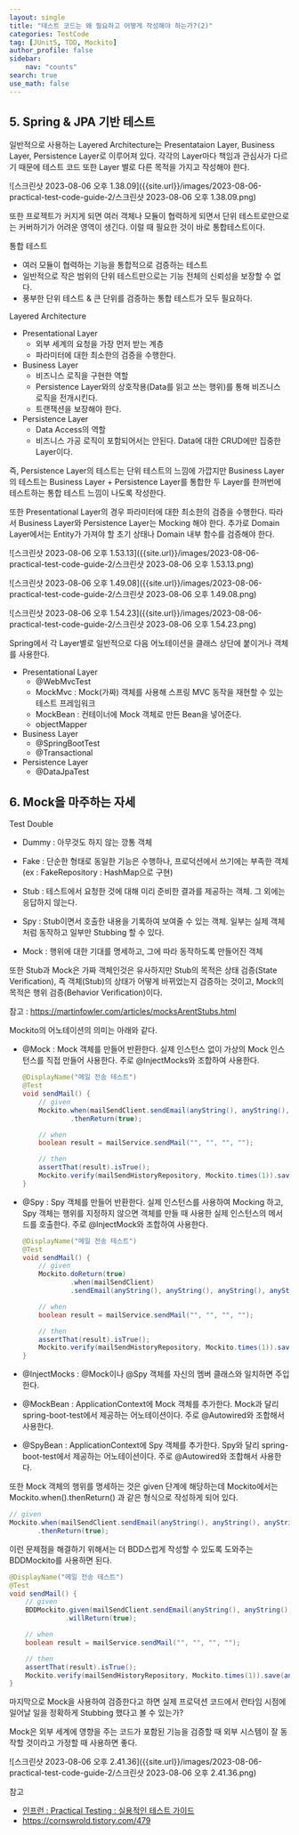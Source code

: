 ```yaml
---
layout: single
title: "테스트 코드는 왜 필요하고 어떻게 작성해야 하는가?(2)"
categories: TestCode
tag: [JUnit5, TDD, Mockito]
author_profile: false
sidebar:
    nav: "counts"
search: true
use_math: false
---
```




## 5. Spring & JPA 기반 테스트



일반적으로 사용하는 Layered Architecture는 Presentataion Layer, Business Layer, Persistence Layer로 이루어져 있다. 각각의 Layer마다 책임과 관심사가 다르기 때문에 테스트 코드 또한 Layer 별로 다른 목적을 가지고 작성해야 한다.



![스크린샷 2023-08-06 오후 1.38.09]({{site.url}}/images/2023-08-06-practical-test-code-guide-2/스크린샷 2023-08-06 오후 1.38.09.png)



또한 프로젝트가 커지게 되면 여러 객체나 모듈이 협력하게 되면서 단위 테스트로만으로는 커버하기가 어려운 영역이 생긴다. 이럴 때 필요한 것이 바로 통합테스트이다. 



통합 테스트

- 여러 모듈이 협력하는 기능을 통합적으로 검증하는 테스트
- 일반적으로 작은 범위의 단위 테스트만으로는 기능 전체의 신뢰성을 보장할 수 없다.
- 풍부한 단위 테스트 & 큰 단위를 검증하는 통합 테스트가 모두 필요하다.



Layered Architecture

- Presentational Layer
  - 외부 세계의 요청을 가장 먼저 받는 계층
  - 파라미터에 대한 최소한의 검증을 수행한다.
- Business Layer
  - 비즈니스 로직을 구현한 역할
  - Persistence Layer와의 상호작용(Data를 읽고 쓰는 행위)를 통해 비즈니스 로직을 전개시킨다.
  - 트랜잭션을 보장해야 한다.
- Persistence Layer
  - Data Access의 역할
  - 비즈니스 가공 로직이 포함되어서는 안된다. Data에 대한 CRUD에만 집중한 Layer이다.



즉, Persistence Layer의 테스트는 단위 테스트의 느낌에 가깝지만 Business Layer의 테스트는 Business Layer + Persistence Layer를 통합한 두 Layer를 한꺼번에 테스트하는 통합 테스트 느낌이 나도록 작성한다. 

또한 Presentational Layer의 경우 파라미터에 대한 최소한의 검증을 수행한다. 따라서 Business Layer와 Persistence Layer는 Mocking 해야 한다. 추가로 Domain Layer에서는 Entity가 가져야 할 초기 상태나 Domain 내부 함수를 검증해야 한다.



![스크린샷 2023-08-06 오후 1.53.13]({{site.url}}/images/2023-08-06-practical-test-code-guide-2/스크린샷 2023-08-06 오후 1.53.13.png)

![스크린샷 2023-08-06 오후 1.49.08]({{site.url}}/images/2023-08-06-practical-test-code-guide-2/스크린샷 2023-08-06 오후 1.49.08.png)

![스크린샷 2023-08-06 오후 1.54.23]({{site.url}}/images/2023-08-06-practical-test-code-guide-2/스크린샷 2023-08-06 오후 1.54.23.png)

Spring에서 각 Layer별로 일반적으로 다음 어노테이션을 클래스 상단에 붙이거나 객체를 사용한다.

- Presentational Layer
  - @WebMvcTest
  - MockMvc : Mock(가짜) 객체를 사용해 스프링 MVC 동작을 재현할 수 있는 테스트 프레임워크
  - MockBean : 컨테이너에 Mock 객체로 만든 Bean을 넣어준다.
  - objectMapper
- Business Layer
  - @SpringBootTest
  - @Transactional
- Persistence Layer
  - @DataJpaTest



## 6. Mock을 마주하는 자세



Test Double

- Dummy : 아무것도 하지 않는 깡통 객체
- Fake : 단순한 형태로 동일한 기능은 수행하나, 프로덕션에서 쓰기에는 부족한 객체 (ex : FakeRepository : HashMap으로 구현)

- Stub : 테스트에서 요청한 것에 대해 미리 준비한 결과를 제공하는 객체. 그 외에는 응답하지 않는다.
- Spy : Stub이면서 호출한 내용을 기록하여 보여줄 수 있는 객체. 일부는 실제 객체처럼 동작하고 일부만 Stubbing 할 수 있다.
- Mock : 행위에 대한 기대를 명세하고, 그에 따라 동작하도록 만들어진 객체



또한 Stub과 Mock은 가짜 객체인것은 유사하지만 Stub의 목적은 상태 검증(State Verification), 즉 객체(Stub)의 상태가 어떻게 바뀌었는지 검증하는 것이고, Mock의 목적은 행위 검증(Behavior Verification)이다.

참고 : https://martinfowler.com/articles/mocksArentStubs.html



Mockito의 어노테이션의 의미는 아래와 같다.

- @Mock : Mock 객체를 만들어 반환한다. 실제 인스턴스 없이 가상의 Mock 인스턴스를 직접 만들어 사용한다. 주로 @InjectMocks와 조합하여 사용한다.

  ```java
  @DisplayName("메일 전송 테스트")
  @Test
  void sendMail() {
      // given
      Mockito.when(mailSendClient.sendEmail(anyString(), anyString(), anyString(), anyString()))
              .thenReturn(true);
  
      // when
      boolean result = mailService.sendMail("", "", "", "");
  
      // then
      assertThat(result).isTrue();
      Mockito.verify(mailSendHistoryRepository, Mockito.times(1)).save(any(MailSendHistory.class));
  }
  ```

- @Spy : Spy 객체를 만들어 반환한다. 실제 인스턴스를 사용하여 Mocking 하고, Spy 객체는 행위를 지정하지 않으면 객체를 만들 때 사용한 실제 인스턴스의 메서드를 호출한다. 주로 @InjectMock와 조합하여 사용한다.

  ```java
  @DisplayName("메일 전송 테스트")
  @Test
  void sendMail() {
      // given
      Mockito.doReturn(true)
              .when(mailSendClient)
              .sendEmail(anyString(), anyString(), anyString(), anyString());
  
      // when
      boolean result = mailService.sendMail("", "", "", "");
  
      // then
      assertThat(result).isTrue();
      Mockito.verify(mailSendHistoryRepository, Mockito.times(1)).save(any(MailSendHistory.class));
  }
  ```


- @InjectMocks : @Mock이나 @Spy 객체를 자신의 멤버 클래스와 일치하면 주입한다.
- @MockBean : ApplicationContext에 Mock 객체를 추가한다. Mock과 달리 spring-boot-test에서 제공하는 어노테이션이다. 주로 @Autowired와 조합해서 사용한다.
- @SpyBean : ApplicationContext에 Spy 객체를 추가한다. Spy와 달리 spring-boot-test에서 제공하는 어노테이션이다. 주로 @Autowired와 조합해서 사용한다.



또한 Mock 객체의 행위를 명세하는 것은 given 단계에 해당하는데 Mockito에서는 Mockito.when().thenReturn() 과 같은 형식으로 작성하게 되어 있다.

```java
// given
Mockito.when(mailSendClient.sendEmail(anyString(), anyString(), anyString(), anyString()))
       .thenReturn(true);
```

이런 문제점을 해결하기 위해서는 더 BDD스럽게 작성할 수 있도록 도와주는 BDDMockito를 사용하면 된다.

```java
@DisplayName("메일 전송 테스트")
@Test
void sendMail() {
    // given
    BDDMockito.given(mailSendClient.sendEmail(anyString(), anyString(), anyString(), anyString()))
              .willReturn(true);

    // when
    boolean result = mailService.sendMail("", "", "", "");

    // then
    assertThat(result).isTrue();
    Mockito.verify(mailSendHistoryRepository, Mockito.times(1)).save(any(MailSendHistory.class));
}
```



마지막으로 Mock을 사용하여 검증한다고 하면 실제 프로덕션 코드에서 런타임 시점에 일어날 일을 정확하게 Stubbing 했다고 볼 수 있는가? 

Mock은 외부 세계에 영향을 주는 코드가 포함된 기능을 검증할 때 외부 시스템이 잘 동작할 것이라고 가정할 때 사용하면 좋다.

![스크린샷 2023-08-06 오후 2.41.36]({{site.url}}/images/2023-08-06-practical-test-code-guide-2/스크린샷 2023-08-06 오후 2.41.36.png)

참고

- [인프런 : Practical Testing : 실용적인 테스트 가이드](https://www.inflearn.com/course/practical-testing-%EC%8B%A4%EC%9A%A9%EC%A0%81%EC%9D%B8-%ED%85%8C%EC%8A%A4%ED%8A%B8-%EA%B0%80%EC%9D%B4%EB%93%9C/dashboard)
- https://cornswrold.tistory.com/479